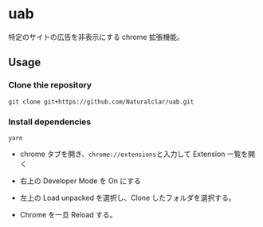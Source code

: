 # uab

特定のサイトの広告を非表示にする chrome 拡張機能。

## Usage

### Clone thie repository

```
git clone git+https://github.com/Naturalclar/uab.git
```

### Install dependencies

```
yarn
```

- chrome タブを開き、`chrome://extensions`と入力して Extension 一覧を開く

- 右上の Developer Mode を On にする

- 左上の Load unpacked を選択し、Clone したフォルダを選択する。

- Chrome を一旦 Reload する。

